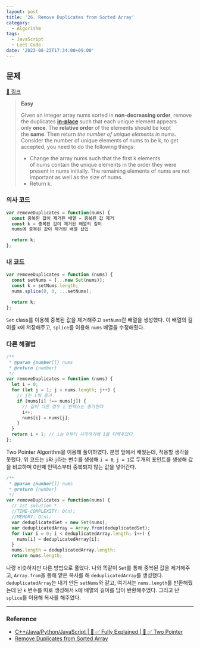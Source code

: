 ```yaml
---
layout: post
title: '26. Remove Duplicates from Sorted Array'
category:
  - Algorithm
tags:
  - JavaScript
  - Leet Code
date: '2023-08-23T17:34:00+09:00'
---
```


## 문제

[🔗 링크](https://leetcode.com/problems/remove-duplicates-from-sorted-array/)

> **Easy**
>
> Given an integer array nums sorted in **non-decreasing order**, remove the duplicates **[in-place](https://en.wikipedia.org/wiki/In-place_algorithm)** such that each unique element appears only **once**. The **relative order** of the elements should be kept the **same**. Then return *the number of unique elements in* nums.
> Consider the number of unique elements of nums to be k, to get accepted, you need to do the following things:
>
> - Change the array nums such that the first k elements of nums contain the unique elements in the order they were present in nums initially. The remaining elements of nums are not important as well as the size of nums.
> - Return k.

### 의사 코드

```javascript
var removeDuplicates = function(nums) {
  const 중복된 값이 제거된 배열 = 중복된 값 제거
  const k = 중복된 값이 제거된 배열의 길이
  nums에 중복된 값이 제거된 배열 삽입

  return k;
};
```

### 내 코드

```javascript
var removeDuplicates = function (nums) {
  const setNums = [...new Set(nums)];
  const k = setNums.length;
  nums.splice(0, 0, ...setNums);

  return k;
};
```

`Set` class를 이용해 중복된 값을 제거해주고 `setNums`란 배열을 생성했다. 이 배열의 길이를 `k`에 저장해주고, `splice`를 이용해 `nums` 배열을 수정해줬다.

### 다른 해결법

```javascript
/**
 * @param {number[]} nums
 * @return {number}
 */
var removeDuplicates = function (nums) {
  let i = 0;
  for (let j = 1; j < nums.length; j++) {
    // j는 1씩 증가
    if (nums[i] !== nums[j]) {
      // 값이 다른 경우 i 인덱스는 증가한다
      i++;
      nums[i] = nums[j];
    }
  }
  return i + 1; // i는 0부터 시작하기에 1을 더해주었다
};
```

Two Pointer Algorithm을 이용해 풀이하였다. 분명 앞에서 배웠는데, 적용할 생각을 못했다. 위 코드는 `i`와 `j`라는 변수를 생성해 `i = 0`, `j = 1`로 두개의 포인트를 생성해 값을 비교하며 0번째 인덱스부터 중복되지 않는 값을 넣어간다.

```javascript
/**
 * @param {number[]} nums
 * @return {number}
 */
var removeDuplicates = function(nums) {
  // 1st solution *
  //TIME-COMPLEXITY: O(n);
  //MEMORY: O(n);
  var deduplicatedSet = new Set(nums);
  var deduplicatedArray = Array.from(deduplicatedSet);
  for (var i = 0; i < deduplicatedArray.length; i++) {
    nums[i] = deduplicatedArray[i];
  }
  nums.length = deduplicatedArray.length;
  return nums.length;
```

나랑 비슷하지만 다른 방법으로 풀었다. 나와 똑같이 `Set`를 통해 중복된 값을 제거해주고, `Array.from`을 통해 얕은 복사를 해 `deduplicatedArray`를 생성했다. `deduplicatedArray`는 내가 만든 `setNums`와 같고, 여기서는 `nums.length`를 반환해줬는데 난 `k` 변수를 따로 생성해서 `k`에 배열의 길이를 담아 반환해주었다. 그리고 난 `splice`를 이용해 복사를 해주었다.

---

### Reference

- [C++/Java/Python/JavaScript \| 🚀 ✅ Fully Explained \| 🚀 ✅ Two Pointer](https://leetcode.com/problems/remove-duplicates-from-sorted-array/solutions/3416595/c-java-python-javascript-fully-explained-two-pointer/?envType=study-plan-v2&envId=top-interview-150#:~:text=%7D%0A%7D%3B-,JavaScript,-/**%0A%20*%20%40param)
- [Remove Duplicates from Sorted Array](https://leetcode.com/problems/remove-duplicates-from-sorted-array/solutions/3337993/javascript-o-1-extra-memory-99-beats/?envType=study-plan-v2&envId=top-interview-150#:~:text=JAVASCRIPT%20%7C%7C%20O%281%29%20extra%20memory%20%7C%7C%2099%25%20beats)
